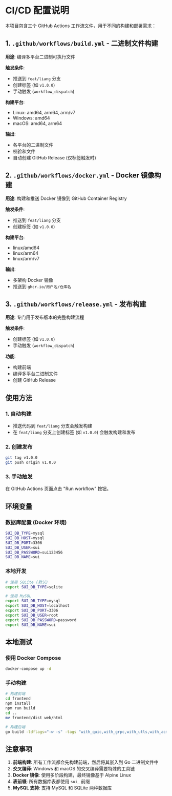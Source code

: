 # CI/CD 配置说明

本项目包含三个 GitHub Actions 工作流文件，用于不同的构建和部署需求：

## 1. `.github/workflows/build.yml` - 二进制文件构建

**用途**: 编译多平台二进制可执行文件

**触发条件**:
- 推送到 `feat/liang` 分支
- 创建标签 (如 `v1.0.0`)
- 手动触发 (`workflow_dispatch`)

**构建平台**:
- Linux: amd64, arm64, arm/v7
- Windows: amd64
- macOS: amd64, arm64

**输出**:
- 各平台的二进制文件
- 校验和文件
- 自动创建 GitHub Release (仅标签触发时)

## 2. `.github/workflows/docker.yml` - Docker 镜像构建

**用途**: 构建和推送 Docker 镜像到 GitHub Container Registry

**触发条件**:
- 推送到 `feat/liang` 分支
- 创建标签 (如 `v1.0.0`)

**构建平台**:
- linux/amd64
- linux/arm64
- linux/arm/v7

**输出**:
- 多架构 Docker 镜像
- 推送到 `ghcr.io/用户名/仓库名`

## 3. `.github/workflows/release.yml` - 发布构建

**用途**: 专门用于发布版本的完整构建流程

**触发条件**:
- 创建标签 (如 `v1.0.0`)
- 手动触发 (`workflow_dispatch`)

**功能**:
- 构建前端
- 编译多平台二进制文件
- 创建 GitHub Release

## 使用方法

### 1. 自动构建
- 推送代码到 `feat/liang` 分支会触发构建
- 在 `feat/liang` 分支上创建标签 (如 `v1.0.0`) 会触发构建和发布

### 2. 创建发布
```bash
git tag v1.0.0
git push origin v1.0.0
```

### 3. 手动触发
在 GitHub Actions 页面点击 "Run workflow" 按钮。

## 环境变量

### 数据库配置 (Docker 环境)
```bash
SUI_DB_TYPE=mysql
SUI_DB_HOST=mysql
SUI_DB_PORT=3306
SUI_DB_USER=sui
SUI_DB_PASSWORD=sui123456
SUI_DB_NAME=sui
```

### 本地开发
```bash
# 使用 SQLite (默认)
export SUI_DB_TYPE=sqlite

# 使用 MySQL
export SUI_DB_TYPE=mysql
export SUI_DB_HOST=localhost
export SUI_DB_PORT=3306
export SUI_DB_USER=root
export SUI_DB_PASSWORD=password
export SUI_DB_NAME=sui
```

## 本地测试

### 使用 Docker Compose
```bash
docker-compose up -d
```

### 手动构建
```bash
# 构建前端
cd frontend
npm install
npm run build
cd ..
mv frontend/dist web/html

# 构建后端
go build -ldflags="-w -s" -tags "with_quic,with_grpc,with_utls,with_acme,with_gvisor" -o sui main.go
```

## 注意事项

1. **前端构建**: 所有工作流都会先构建前端，然后将其嵌入到 Go 二进制文件中
2. **交叉编译**: Windows 和 macOS 的交叉编译需要特殊的工具链
3. **Docker 镜像**: 使用多阶段构建，最终镜像基于 Alpine Linux
4. **表前缀**: 所有数据库表都使用 `sui_` 前缀
5. **MySQL 支持**: 支持 MySQL 和 SQLite 两种数据库
